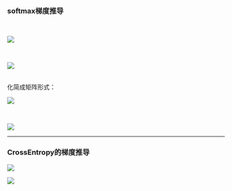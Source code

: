 ### softmax梯度推导

<br/>

![](https://latex.codecogs.com/svg.latex?\hat{y}_i=\frac{e^{x_i}}{\sum{e^{x_j}}})

<br/>

![](https://latex.codecogs.com/svg.latex?\frac{\partial{\hat{y}_i}}{\partial{x_j}}=\begin{cases}\frac{e^{x_i}\sum-e^{x_i}e^{x_j}}{\sum^2}=\hat{y}_i(1-\hat{y}_j),&i=j\\\\-\frac{e^{x_i}e^{x_j}}{\sum^2}=-\hat{y}_i\hat{y}_j,&i\neq{j}\\\\\end{cases})

<br/>
化简成矩阵形式：<br/>

![](https://latex.codecogs.com/svg.latex?\frac{\partial{\hat{y}}}{\partial{x}}=diag{(\hat{y})}-\hat{y}{\hat{y}}^\top\in{\mathbb{R}}^{d\times{d}})

<br/>

![](https://latex.codecogs.com/svg.latex?\frac{\partial{\hat{y}}}{\partial{x}}=\begin{bmatrix}\hat{y}_1&0&\cdots&0\\\\0&\hat{y}_2&\cdots&0\\\\\vdots&\vdots&\ddots&\vdots\\\\0&0&\cdots&\hat{y}_d\end{bmatrix}-\begin{bmatrix}{\hat{y}_1}^2&\hat{y}_1\hat{y}_2&\cdots&\hat{y}_1\hat{y}_d\\\\\\hat{y}_2\hat{y}_1&{\hat{y}_2}^2&\cdots&\hat{y}_2\hat{y}_d\\\\\\vdots&\vdots&\ddots&\vdots\\\\\\hat{y}_d\hat{y}_1&\hat{y}_d\hat{y}_2&\cdots&{\hat{y}_d}^2\end{bmatrix})

-------------

### CrossEntropy的梯度推导

![](https://latex.codecogs.com/svg.latex?L=-\sum_{j=1}^Ty_jlog\hat{y}_j)

![](https://latex.codecogs.com/svg.latex?\begin{aligned}\frac{\partial%20L}{\partial{x_i}}&=-\sum_k{y_k}\frac{\partial{log\hat{y}_k}}{\partial{x_i}}\\\\&=-\sum_k{y_k}\frac{1}{\hat{y}_k}\frac{\partial{\hat{y}_k}}{\partial{x_i}}\\\\&=-\sum_k{y_k}\frac{1}{\hat{y}_k}\begin{cases}\hat{y}_k(1-\hat{y}_i)&i=k\\\\-\hat{y}_k\hat{y}_i&i\neq{k}\\\\\end{cases}\\\\&=-y_i(1-\hat{y}_i)+\sum_{k\neq{i}}y_k\hat{y}_i\\\\&=\hat{y}_i-y_i,\quad{when}\sum_{y_k}=1\end{aligned})

<br/>


